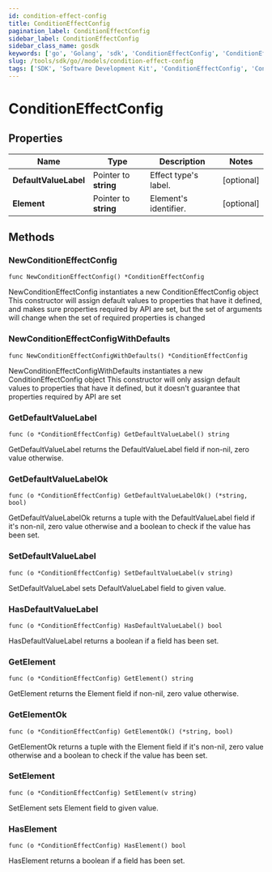 ```yaml
---
id: condition-effect-config
title: ConditionEffectConfig
pagination_label: ConditionEffectConfig
sidebar_label: ConditionEffectConfig
sidebar_class_name: gosdk
keywords: ['go', 'Golang', 'sdk', 'ConditionEffectConfig', 'ConditionEffectConfig'] 
slug: /tools/sdk/go//models/condition-effect-config
tags: ['SDK', 'Software Development Kit', 'ConditionEffectConfig', 'ConditionEffectConfig']
---
```


# ConditionEffectConfig

## Properties

Name | Type | Description | Notes
------------ | ------------- | ------------- | -------------
**DefaultValueLabel** | Pointer to **string** | Effect type's label. | [optional] 
**Element** | Pointer to **string** | Element's identifier. | [optional] 

## Methods

### NewConditionEffectConfig

`func NewConditionEffectConfig() *ConditionEffectConfig`

NewConditionEffectConfig instantiates a new ConditionEffectConfig object
This constructor will assign default values to properties that have it defined,
and makes sure properties required by API are set, but the set of arguments
will change when the set of required properties is changed

### NewConditionEffectConfigWithDefaults

`func NewConditionEffectConfigWithDefaults() *ConditionEffectConfig`

NewConditionEffectConfigWithDefaults instantiates a new ConditionEffectConfig object
This constructor will only assign default values to properties that have it defined,
but it doesn't guarantee that properties required by API are set

### GetDefaultValueLabel

`func (o *ConditionEffectConfig) GetDefaultValueLabel() string`

GetDefaultValueLabel returns the DefaultValueLabel field if non-nil, zero value otherwise.

### GetDefaultValueLabelOk

`func (o *ConditionEffectConfig) GetDefaultValueLabelOk() (*string, bool)`

GetDefaultValueLabelOk returns a tuple with the DefaultValueLabel field if it's non-nil, zero value otherwise
and a boolean to check if the value has been set.

### SetDefaultValueLabel

`func (o *ConditionEffectConfig) SetDefaultValueLabel(v string)`

SetDefaultValueLabel sets DefaultValueLabel field to given value.

### HasDefaultValueLabel

`func (o *ConditionEffectConfig) HasDefaultValueLabel() bool`

HasDefaultValueLabel returns a boolean if a field has been set.

### GetElement

`func (o *ConditionEffectConfig) GetElement() string`

GetElement returns the Element field if non-nil, zero value otherwise.

### GetElementOk

`func (o *ConditionEffectConfig) GetElementOk() (*string, bool)`

GetElementOk returns a tuple with the Element field if it's non-nil, zero value otherwise
and a boolean to check if the value has been set.

### SetElement

`func (o *ConditionEffectConfig) SetElement(v string)`

SetElement sets Element field to given value.

### HasElement

`func (o *ConditionEffectConfig) HasElement() bool`

HasElement returns a boolean if a field has been set.


